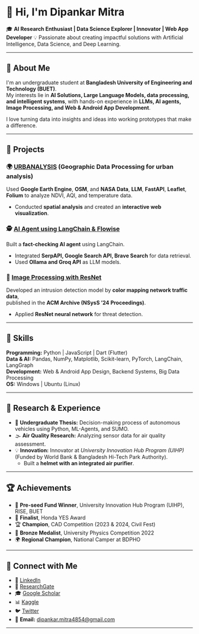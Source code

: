 # 👋 Hi, I'm Dipankar Mitra

🎓 **AI Research Enthusiast | Data Science Explorer | Innovator | Web App Developer**
💡 Passionate about creating impactful solutions with Artificial Intelligence, Data Science, and Deep Learning.

---

## 🧠 About Me

I'm an undergraduate student at **Bangladesh University of Engineering and Technology (BUET)**.  
My interests lie in **AI Solutions, Large Language Models, data processing, and intelligent systems**, with hands-on experience in **LLMs, AI agents, Image Processing, and Web & Android App Development**.

I love turning data into insights and ideas into working prototypes that make a difference.

---

## 🚀 Projects

### 🌍 [URBANALYSIS](https://github.com/IamDipankar/nasa-space-app-web) (Geographic Data Processing for urban analysis)
Used **Google Earth Engine**, **OSM**, and **NASA Data**, **LLM**, **FastAPI**, **Leaflet**, **Folium** to analyze NDVI, AQI, and temperature data.  
- Conducted **spatial analysis** and created an **interactive web visualization**.

### 🕵️ [AI Agent using LangChain & Flowise](https://prakash-ai-w9lz.vercel.app/)
Built a **fact-checking AI agent** using LangChain.  
- Integrated **SerpAPI, Google Search API, Brave Search** for data retrieval.  
- Used **Ollama and Groq API** as LLM models.

### 🧬 [Image Processing with ResNet](https://dl.acm.org/doi/10.1145/3704522.3704541)
Developed an intrusion detection model by **color mapping network traffic data**,  
published in the **ACM Archive (NSysS ’24 Proceedings)**.  
- Applied **ResNet neural network** for threat detection.

---

## 🧩 Skills

**Programming:** Python | JavaScript | Dart (Flutter)  
**Data & AI:** Pandas, NumPy, Matplotlib, Scikit-learn, PyTorch, LangChain, LangGraph  
**Development:** Web & Android App Design, Backend Systems, Big Data Processing  
**OS:** Windows | Ubuntu (Linux)

---

## 🧪 Research & Experience

- 🔬 **Undergraduate Thesis:** Decision-making process of autonomous vehicles using Python, ML-Agents, and SUMO.  
- 🌫️ **Air Quality Research:** Analyzing sensor data for air quality assessment.  
- 💡 **Innovation:** Innovator at *University Innovation Hub Program (UIHP)* (Funded by World Bank & Bangladesh Hi-Tech Park Authority).  
  - Built a **helmet with an integrated air purifier**.

---

## 🏆 Achievements

- 🥇 **Pre-seed Fund Winner**, University Innovation Hub Program (UIHP), RISE, BUET  
- 🏅 **Finalist**, Honda YES Award  
- 🏆 **Champion**, CAD Competition (2023 & 2024, Civil Fest)  
- 🥉 **Bronze Medalist**, University Physics Competition 2022  
- 🌍 **Regional Champion**, National Camper at BDPHO

---

## 🔗 Connect with Me

- 📘 [LinkedIn](https://www.linkedin.com/in/dipankarmitra)  
- 🧠 [ResearchGate](https://www.researchgate.net/profile/Dipankar-Mitra)  
- 🎓 [Google Scholar](https://scholar.google.com/citations?user=YourScholarID)  
- 📊 [Kaggle](https://www.kaggle.com/dipankarmitra)  
- 🐦 [Twitter](https://twitter.com/IamDipankar)  
- 💌 **Email:** dipankar.mitra4854@gmail.com  

---

